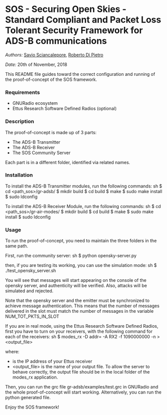 # SOS - Securing Open Skies - Standard Compliant and Packet Loss Tolerant Security Framework for ADS-B communications

*Authors:* [Savio Sciancalepore](https://github.com/ssciancalepore), [Roberto Di Pietro]() 

*Date:* 20th of November, 2018

This README file guides toward the correct configuration and running of the proof-of-concept of the SOS framework.

### Requirements
 - GNURadio ecosystem 
 - Ettus Research Software Defined Radios (optional) 

### Description

The proof-of-concept is made up of 3 parts:

- The ADS-B Transmitter
- The ADS-B Receiver
- The SOS Community Server

Each part is in a different folder, identified via related names.

### Installation

To install the ADS-B Transmitter modules, run the following commands:
sh
$ cd <path_sos>/gr-adsb/
$ mkdir build
$ cd build
$ make
$ sudo make install
$ sudo ldconfig




To install the ADS-B Receiver Module, run the following commands:
sh
$ cd <path_sos>/gr-air-modes/
$ mkdir build
$ cd build
$ make
$ sudo make install
$ sudo ldconfig

### Usage

To run the proof-of-concept, you need to maintain the three folders in the same path.
 
First, run the community server:
sh
$ python opensky-server.py



then, if you are testing its working, you can use the simulation mode:
sh
$ ./test_opensky_server.sh

You will see that messages will start appearing on the console of the opensky server, and authenticity will be verified. Also, attacks will be simulated and rejected.

Note that the opensky server and the emitter must be synchronized to achieve message authentication. This means that the number of messages delivered in the slot must match the number of messages in the variable NUM_TOT_PKTS_IN_SLOT


If you are in real mode, using the Ettus Research Software Defined Radios, first you have to turn on your receivers, with the following command for each of the receivers:
sh
$ modes_rx -D addr=<addr> -A RX2 -f 1090000000 -n > <output_file>

where:
- <addr> is the IP address of your Ettus receiver
- <output_file> is the name of your output file. To allow the server to behave correctly, the output file should be in the local folder of the modes_rx application.


Then, you can run the grc file gr-adsb/examples/test.grc in GNURadio and the whole proof-of-concept will start working. Alternatively, you can run the python generated file.

Enjoy the SOS framework!

